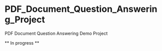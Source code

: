 # PDF_Document_Question_Answering_Project
PDF Document Question Answering Demo Project

** In progress **
